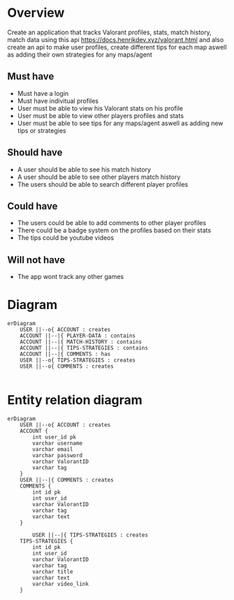 # Overview

Create an application that tracks Valorant profiles, stats, match history, match data using this api  https://docs.henrikdev.xyz/valorant.html
and also create an api to make user profiles, create different tips for each map aswell as adding their own strategies for any maps/agent

## Must have
- Must have a login
- Must have indivitual profiles
- User must be able to view his Valorant stats on his profile
- User must be able to view other players profiles and stats
- User must be able to see tips for any maps/agent aswell as adding new tips or strategies 

## Should have
- A user should be able to see his match history
- A user should be able to see other players match history
- The users should be able to search different player profiles

## Could have 
- The users could be able to add comments to other player profiles
- There could be a badge system on the profiles based on their stats
- The tips could be youtube videos

## Will not have
- The app wont track any other games

# Diagram

```mermaid
erDiagram
    USER ||--o{ ACCOUNT : creates
    ACCOUNT ||--|{ PLAYER-DATA : contains
    ACCOUNT ||--|{ MATCH-HISTORY : contains
    ACCOUNT ||--|{ TIPS-STRATEGIES : contains
    ACCOUNT ||--|{ COMMENTS : has
    USER ||--o{ TIPS-STRATEGIES : creates
    USER ||--o{ COMMENTS : creates
    
```

# Entity relation diagram
```mermaid
erDiagram
    USER ||--o{ ACCOUNT : creates
    ACCOUNT {
        int user_id pk
        varchar username
        varchar email
        varchar password
        varchar ValorantID
        varchar tag
    }
    USER ||--|{ COMMENTS : creates
    COMMENTS {
        int id pk
        int user_id
        varchar ValorantID
        varchar tag
        varchar text
    }

        USER ||--|{ TIPS-STRATEGIES : creates
    TIPS-STRATEGIES {
        int id pk
        int user_id
        varchar ValorantID
        varchar tag
        varchar title
        varchar text
        varchar video_link
    }

```